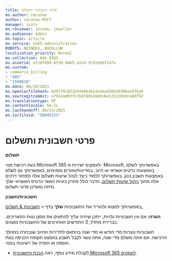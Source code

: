 ```yaml
---
title: פרטי חשבונית ותשלום
ms.author: cmcatee
author: cmcatee-MSFT
manager: scotv
ms.reviewer: jkinma, jmueller
ms.audience: Admin
ms.topic: article
ms.service: o365-administration
ROBOTS: NOINDEX, NOFOLLOW
localization_priority: Normal
ms.collection: Adm_O365
ms.assetid: ef2df989-8539-48b5-a324-97d2e09f14fe
ms.custom:
- commerce_billing
- "485"
- "1500018"
ms.date: 08/10/2021
ms.openlocfilehash: b28778c821b4440636a3edea450920306ee9f6a0
ms.sourcegitcommit: e781da003fb7b878854846cbe12b13b9dca8df92
ms.translationtype: MT
ms.contentlocale: he-IL
ms.lasthandoff: 08/31/2021
ms.locfileid: "58845323"
---
```

# <a name="invoice-and-payment-information"></a>פרטי חשבונית ותשלום

**תשלום**

בעת רכישת מנוי Microsoft 365 לעסקים ישירות מ- Microsoft, באפשרותך לשלם באמצעות כרטיס אשראי או חיוב.  במדינות/אזורים מסוימים, באפשרותך גם לשלם באמצעות חשבון בנק.  באפשרותך ללמוד כיצד לנהל שיטות תשלום אלה ולפתור דרכים אלה מתוך [ניהול שיטות תשלום.](https://docs.microsoft.com/microsoft-365/commerce/billing-and-payments/manage-payment-methods) הדבר כולל פתרון בעיות כאשר כרטיס האשראי שלך נדחה ומעדכן פרטי תשלום.

**חשבונית/חשבון**

באפשרותך למצוא ולהוריד את החשבוניות **שלך** בדף  >  [חשבונות & תשלום.](https://go.microsoft.com/fwlink/p/?linkid=848039)  

**הערה:** אם אין חשבוניות גלויות, ייתכן שיהיה עליך להתאים את מסנן טווח התאריכים.  כברירת מחדל, 3 החודשים האחרונים של החשבוניות מוצגים.

חשבוניות נוצרות מדי חודש או מדי שנה בהתאם לתדירות החיוב שנבחרה במהלך הרכישה.  אם אתה משלם מדי שנה, אתה עשוי לקבל חשבון באמצע תקופת הכניסה בעת הוספה או הסרה של רשיונות במנוי.

- לקבלת מידע נוסף, ראה [הבנת החשבונית Microsoft 365 לעסקים](https://docs.microsoft.com/microsoft-365/commerce/billing-and-payments/understand-your-invoice2).